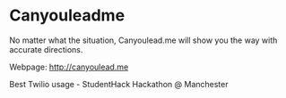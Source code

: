 Canyouleadme
============

No matter what the situation, Canyoulead.me will show you the way with accurate directions.

Webpage: http://canyoulead.me


Best Twilio usage - StudentHack Hackathon @ Manchester

